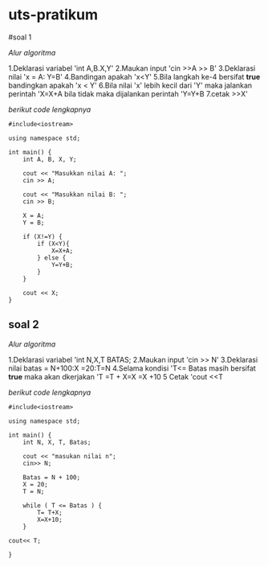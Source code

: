 # uts-pratikum


#soal 1

*Alur algoritma*

1.Deklarasi variabel 'int A,B.X,Y'
2.Maukan input 'cin >>A >> B'
3.Deklarasi nilai 'x = A: Y=B'
4.Bandingan apakah 'x<Y'
5.Bila langkah ke-4 bersifat **true** bandingkan apakah 'x < Y'
6.Bila nilai 'x' lebih kecil dari 'Y' maka jalankan perintah 'X=X+A bila tidak maka dijalankan perintah 'Y=Y+B
7.cetak >>X'

*berikut code lengkapnya*
```
#include<iostream>

using namespace std;

int main() {
    int A, B, X, Y;

    cout << "Masukkan nilai A: ";
    cin >> A;

    cout << "Masukkan nilai B: ";
    cin >> B;

    X = A;
    Y = B;

    if (X!=Y) {
        if (X<Y){
            X=X+A;
        } else {
            Y=Y+B;
        }
    }

    cout << X;
}
```

## soal 2

*Alur algoritma*

1.Deklarasi variabel 'int N,X,T BATAS;
2.Maukan input 'cin >> N'
3.Deklarasi nilai batas = N+100:X =20:T=N
4.Selama kondisi 'T<= Batas masih bersifat  **true** maka akan dkerjakan 'T =T + X=X =X +10
5 Cetak 'cout <<T


*berikut code lengkapnya*
```
#include<iostream>

using namespace std;

int main() {
    int N, X, T, Batas;

    cout << "masukan nilai n";
    cin>> N;

    Batas = N + 100;
    X = 20;
    T = N;

    while ( T <= Batas ) {
        T= T+X;
        X=X+10;
    }

cout<< T;

}
```


